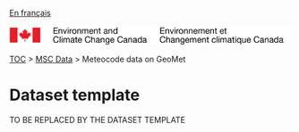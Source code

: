 [En français](readme_fr.md)

![ECCC logo](../../img_eccc-logo.png)

[TOC](../../readme_en.md) > [MSC Data](../readme_en.md) > Meteocode data on GeoMet


Dataset template
===============

TO BE REPLACED BY THE DATASET TEMPLATE
